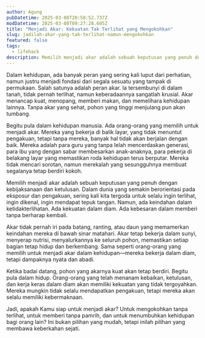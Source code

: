 ```yaml
---
author: Agung
pubDatetime: 2025-03-08T20:58:52.737Z
modDatetime: 2025-03-08T09:27:28.605Z
title: "Menjadi Akar: Kekuatan Tak Terlihat yang Mengokohkan"
slug: jadilah-akar-yang-tak-terlihat-namun-mengokohkan
featured: false
tags:
  - lifehack
description: Memilih menjadi akar adalah sebuah keputusan yang penuh dengan kebijaksanaan dan ketulusan. Dalam dunia yang semakin berorientasi pada eksposur dan pengakuan.
---
```


Dalam kehidupan, ada banyak peran yang sering kali luput dari perhatian, namun justru menjadi fondasi dari segala sesuatu yang tampak di permukaan. Salah satunya adalah peran akar. Ia tersembunyi di dalam tanah, tidak pernah terlihat, namun keberadaannya sangatlah krusial. Akar menancap kuat, menopang, memberi makan, dan memelihara kehidupan lainnya. Tanpa akar yang sehat, pohon yang tinggi menjulang pun akan tumbang.

Begitu pula dalam kehidupan manusia. Ada orang-orang yang memilih untuk menjadi akar. Mereka yang bekerja di balik layar, yang tidak menuntut pengakuan, tetapi tanpa mereka, banyak hal tidak akan berjalan dengan baik. Mereka adalah para guru yang tanpa lelah mencerdaskan generasi, para ibu yang dengan sabar membesarkan anak-anaknya, para pekerja di belakang layar yang memastikan roda kehidupan terus berputar. Mereka tidak mencari sorotan, namun merekalah yang sesungguhnya membuat segalanya tetap berdiri kokoh.

Memilih menjadi akar adalah sebuah keputusan yang penuh dengan kebijaksanaan dan ketulusan. Dalam dunia yang semakin berorientasi pada eksposur dan pengakuan, sering kali kita tergoda untuk selalu ingin terlihat, ingin dikenal, ingin mendapat tepuk tangan. Namun, ada keindahan dalam ketidakterlihatan. Ada kekuatan dalam diam. Ada kebesaran dalam memberi tanpa berharap kembali.

Akar tidak pernah iri pada batang, ranting, atau daun yang memamerkan keindahan mereka di bawah sinar matahari. Akar tetap bekerja dalam sunyi, menyerap nutrisi, menyalurkannya ke seluruh pohon, memastikan setiap bagian tetap hidup dan berkembang. Sama seperti orang-orang yang memilih untuk menjadi akar dalam kehidupan—mereka bekerja dalam diam, tetapi dampaknya nyata dan abadi.

Ketika badai datang, pohon yang akarnya kuat akan tetap berdiri. Begitu pula dalam hidup. Orang-orang yang telah menanam kebaikan, ketulusan, dan kerja keras dalam diam akan memiliki kekuatan yang tidak tergoyahkan. Mereka mungkin tidak selalu mendapatkan pengakuan, tetapi mereka akan selalu memiliki kebermaknaan.

Jadi, apakah Kamu siap untuk menjadi akar? Untuk mengokohkan tanpa terlihat, untuk memberi tanpa pamrih, dan untuk menumbuhkan kehidupan bagi orang lain? Ini bukan pilihan yang mudah, tetapi inilah pilihan yang membawa keberkahan sejati.